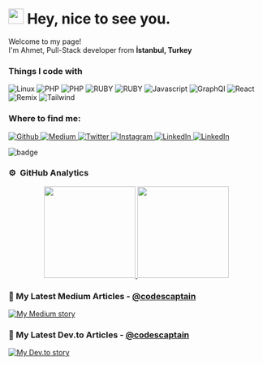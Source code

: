 <h1>
    <img src="https://emojis.slackmojis.com/emojis/images/1531849430/4246/blob-sunglasses.gif?1531849430" width="30"/> Hey, nice to see you.
</h1>
              

<p>Welcome to my page! </br> I'm Ahmet, Pull-Stack developer from <b>İstanbul, Turkey</b></p>
<h3>Things I code with</h3>
<p>
    <img alt="Linux" src="https://img.shields.io/badge/-linux-black?style=flat-square&logo=Linux"/>
    <img alt="PHP" src="https://img.shields.io/badge/-php-black?style=flat-square&logo=php"/>
    <img alt="PHP" src="https://img.shields.io/badge/-wordpress-blue?style=flat-square&logo=wordpress"/>
    <img alt="RUBY" src="https://img.shields.io/badge/-ruby-red?style=flat-square&logo=ruby"/>
    <img alt="RUBY" src="https://img.shields.io/badge/-RAILS-red?style=flat-square&logo=ruby-on-rails"/>
    <img alt="Javascript" src="https://img.shields.io/badge/-javascript-black?style=flat-square&logo=javascript"/>
    <img alt="GraphQl" src="https://img.shields.io/badge/-GraphQl-purple?style=flat-square&logo=graphql"/> 
    <img alt="React" src="https://img.shields.io/badge/-React-blue?style=flat-square&logo=react"/> 
    <img alt="Remix" src="https://img.shields.io/badge/-Remix-darkblue?style=flat-square&logo=remix"/>
    <img alt="Tailwind" src="https://img.shields.io/badge/-Tailwind-blue?style=flat-square&logo=tailwind"/> 
</p>
<h3>Where to find me:</h3>
<p>
    <a href="https://github.com/codescaptain/" target="_blank">
        <img alt="Github" src="https://img.shields.io/badge/GitHub-%2312100E.svg?&style=for-the-badge&logo=Github&logoColor=white"/>
    </a>
    <a href="https://medium.com/@codescaptain" target="_blank">
        <img alt="Medium" src="https://img.shields.io/badge/Medium-green?style=for-the-badge&logo=medium&logoColor=white"/>
    </a>
    <a href="https://twitter.com/codescaptain/" target="_blank">
        <img alt="Twitter" src="https://img.shields.io/badge/twitter-%231DA1F2.svg?&style=for-the-badge&logo=twitter&logoColor=white"/>
    </a>
    <a href="https://www.instagram.com/codescaptain/" target="_blank">
        <img alt="Instagram" src="https://img.shields.io/badge/instagram-%2312100E.svg?&style=for-the-badge&logo=instagram&logoColor=white"/>
    </a>
    <a href="https://www.linkedin.com/in/ahmet-kaptan/" target="_blank">
        <img alt="LinkedIn" src="https://img.shields.io/badge/linkedin-%230077B5.svg?&style=for-the-badge&logo=linkedin&logoColor=white"/>
    </a>
     <a href="https://www.linkedin.com/in/ahmet-kaptan/" target="_blank">
        <img alt="LinkedIn" src="https://www.codewars.com/users/codescaptain/badges/micro"/>
    </a>
</p>

![badge](./tryhackme/codesSiberci.png) 

### ⚙️ &nbsp;GitHub Analytics

<p align="center">
<a href="https://github.com/codescaptain">
  <img height="180em" src="https://github-readme-stats-eight-theta.vercel.app/api?username=codescaptain&show_icons=true&theme=algolia&include_all_commits=true&count_private=true"/>
  <img height="180em" src="https://github-readme-stats-eight-theta.vercel.app/api/top-langs/?username=mateo-khalil&layout=compact&langs_count=8&theme=algolia"/>
</a>
</p>

### 📝 My Latest Medium Articles - [@codescaptain](https://medium.com/@codescaptain)
[![My Medium story](https://medium-snippet-dc633c4f39a0.herokuapp.com/api/article.svg?username=@codescaptain&index=2&source=medium)](#)

### 📝 My Latest Dev.to Articles - [@codescaptain](https://medium.com/@codescaptain)
[![My Dev.to story](https://medium-snippet-dc633c4f39a0.herokuapp.com/api/article.svg?username=@codescaptain&index=0&source=dev_to)](#)





